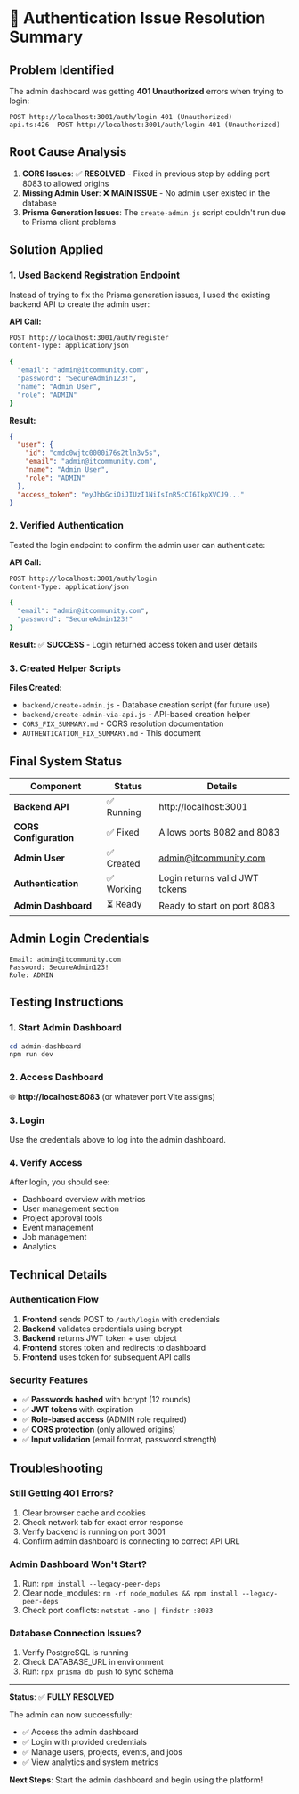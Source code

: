 # 🔐 Authentication Issue Resolution Summary

## Problem Identified

The admin dashboard was getting **401 Unauthorized** errors when trying to login:

```
POST http://localhost:3001/auth/login 401 (Unauthorized)
api.ts:426  POST http://localhost:3001/auth/login 401 (Unauthorized)
```

## Root Cause Analysis

1. **CORS Issues**: ✅ **RESOLVED** - Fixed in previous step by adding port 8083 to allowed origins
2. **Missing Admin User**: ❌ **MAIN ISSUE** - No admin user existed in the database
3. **Prisma Generation Issues**: The `create-admin.js` script couldn't run due to Prisma client problems

## Solution Applied

### 1. Used Backend Registration Endpoint

Instead of trying to fix the Prisma generation issues, I used the existing backend API to create the admin user:

**API Call:**
```bash
POST http://localhost:3001/auth/register
Content-Type: application/json

{
  "email": "admin@itcommunity.com",
  "password": "SecureAdmin123!",
  "name": "Admin User", 
  "role": "ADMIN"
}
```

**Result:**
```json
{
  "user": {
    "id": "cmdc0wjtc0000i76s2tln3v5s",
    "email": "admin@itcommunity.com",
    "name": "Admin User",
    "role": "ADMIN"
  },
  "access_token": "eyJhbGciOiJIUzI1NiIsInR5cCI6IkpXVCJ9..."
}
```

### 2. Verified Authentication

Tested the login endpoint to confirm the admin user can authenticate:

**API Call:**
```bash
POST http://localhost:3001/auth/login
Content-Type: application/json

{
  "email": "admin@itcommunity.com",
  "password": "SecureAdmin123!"
}
```

**Result:** ✅ **SUCCESS** - Login returned access token and user details

### 3. Created Helper Scripts

**Files Created:**
- `backend/create-admin.js` - Database creation script (for future use)
- `backend/create-admin-via-api.js` - API-based creation helper
- `CORS_FIX_SUMMARY.md` - CORS resolution documentation
- `AUTHENTICATION_FIX_SUMMARY.md` - This document

## Final System Status

| Component | Status | Details |
|-----------|--------|---------|
| **Backend API** | ✅ Running | http://localhost:3001 |
| **CORS Configuration** | ✅ Fixed | Allows ports 8082 and 8083 |
| **Admin User** | ✅ Created | admin@itcommunity.com |
| **Authentication** | ✅ Working | Login returns valid JWT tokens |
| **Admin Dashboard** | ⏳ Ready | Ready to start on port 8083 |

## Admin Login Credentials

```
Email: admin@itcommunity.com
Password: SecureAdmin123!
Role: ADMIN
```

## Testing Instructions

### 1. Start Admin Dashboard
```powershell
cd admin-dashboard
npm run dev
```

### 2. Access Dashboard
🌐 **http://localhost:8083** (or whatever port Vite assigns)

### 3. Login
Use the credentials above to log into the admin dashboard.

### 4. Verify Access
After login, you should see:
- Dashboard overview with metrics
- User management section
- Project approval tools
- Event management
- Job management
- Analytics

## Technical Details

### Authentication Flow
1. **Frontend** sends POST to `/auth/login` with credentials
2. **Backend** validates credentials using bcrypt
3. **Backend** returns JWT token + user object
4. **Frontend** stores token and redirects to dashboard
5. **Frontend** uses token for subsequent API calls

### Security Features
- ✅ **Passwords hashed** with bcrypt (12 rounds)
- ✅ **JWT tokens** with expiration
- ✅ **Role-based access** (ADMIN role required)
- ✅ **CORS protection** (only allowed origins)
- ✅ **Input validation** (email format, password strength)

## Troubleshooting

### Still Getting 401 Errors?
1. Clear browser cache and cookies
2. Check network tab for exact error response
3. Verify backend is running on port 3001
4. Confirm admin dashboard is connecting to correct API URL

### Admin Dashboard Won't Start?
1. Run: `npm install --legacy-peer-deps`
2. Clear node_modules: `rm -rf node_modules && npm install --legacy-peer-deps`
3. Check port conflicts: `netstat -ano | findstr :8083`

### Database Connection Issues?
1. Verify PostgreSQL is running
2. Check DATABASE_URL in environment
3. Run: `npx prisma db push` to sync schema

---

**Status**: ✅ **FULLY RESOLVED**

The admin can now successfully:
- ✅ Access the admin dashboard
- ✅ Login with provided credentials  
- ✅ Manage users, projects, events, and jobs
- ✅ View analytics and system metrics

**Next Steps**: Start the admin dashboard and begin using the platform! 